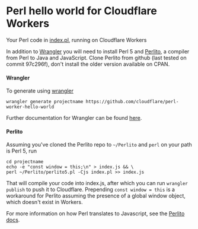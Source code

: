 # Perl hello world for Cloudflare Workers

Your Perl code in [index.pl](https://github.com/cloudflare/perl-worker-hello-world/blob/master/index.pl), running on Cloudflare Workers

In addition to [Wrangler](https://github.com/cloudflare/wrangler) you will need to install Perl 5 and [Perlito](https://github.com/fglock/Perlito), a compiler from Perl to Java and JavaScript. Clone Perlito from github (last tested on commit 97c296f), don't install the older version available on CPAN.

#### Wrangler

To generate using [wrangler](https://github.com/cloudflare/wrangler)

```
wrangler generate projectname https://github.com/cloudflare/perl-worker-hello-world
```

Further documentation for Wrangler can be found [here](https://developers.cloudflare.com/workers/tooling/wrangler).

#### Perlito

Assuming you've cloned the Perlito repo to `~/Perlito` and `perl` on your path is Perl 5, run

```
cd projectname
echo -e "const window = this;\n" > index.js && \
perl ~/Perlito/perlito5.pl -Cjs index.pl >> index.js
```

That will compile your code into index.js, after which you can run `wrangler publish` to push it to Cloudflare. Prepending `const window = this` is a workaround for Perlito assuming the presence of a global window object, which doesn't exist in Workers.

For more information on how Perl translates to Javascript, see the [Perlito docs](https://github.com/fglock/Perlito/blob/master/README-perlito5-JavaScript.md).